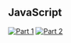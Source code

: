 ## JavaScript
[![Part 1](https://img.shields.io/badge/Part%201-0.465ms-informational)](https://adventofcode.com/2022/)
[![Part 2](https://img.shields.io/badge/Part%202-0.004ms-informational)](https://adventofcode.com/2022/)